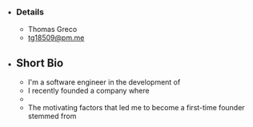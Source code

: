 - ### Details
	- Thomas Greco
	- tg18509@pm.me
- ## Short Bio
	- I'm a software engineer in the development of
	- I recently founded a company where
	-
	- The motivating factors that led me to become a first-time founder stemmed from